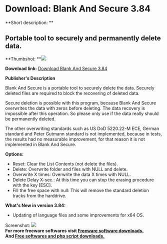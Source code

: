 # Download: Blank And Secure 3.84

**Short description: **

## Portable tool to securely and permanently delete data.

  
**Thumbshot: **![](http://www.freewarefiles.com/screenshot/blanknsecure_md.jpg)   
  
**Download link:** [Download Blank And Secure 3.84](http://freesoftwares.boysofts.com/Blank-And-Secure_program_53325.html)  
  

**Publisher's Description**  
  

Blank And Secure is a portable tool to securely delete the data. Securely
deleted files are required to block the recovering of deleted data.

Secure deletion is possible with this program, because Blank And Secure
overwrites the data with zeros before deleting. The data recovery is
impossible after this operation. So please only use if the data really should
be permanently deleted.

The other overwriting standards such as US DoD 5220.22-M ECE, German standard
and Peter Gutmann standard is not implemented, because in tests, the results
had no measurable improvement, for that reason it is not implemented in Blank
And Secure.

**Options:**

  * Reset: Clear the List Contents (not delete the files). 
  * Delete: Overwrite folder and files with NULL and delete. 
  * Overwrite X times: Overwrite the data X times with NULL. 
  * Delete Delay X-sec.: At this time you can stop the erasing procedure with the key [ESC]. 
  * Fill the free space with null: This will remove the standard deletion tracks from the harddrive. 

**What's New in version 3.84:**

  * Updating of language files and some improvements for x64 OS. 

  
  
Screenshot: ![](http://www.freewarefiles.com/screenshot/blanknsecure.jpg)  
**For more freeware softwares visit [Freeware software downloads.](http://freesoftwares.boysofts.com/)**   
**And [Free softwares and php script downloads.](http://www.boysofts.com/)**

